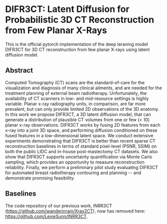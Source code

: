 # DIFR3CT: Latent Diffusion for Probabilistic 3D CT Reconstruction from Few Planar X-Rays

This is the official pytorch implementation of the deep leraning model DIFR3CT for 3D CT reconstruction from few planar X-rays using latent diffusion model. 


## Abstract
Computed Tomography (CT) scans are the standard-of-care for the visualization and diagnosis of many clinical ailments, and are needed for the treatment planning of external beam radiotherapy. Unfortunately, the availability of CT scanners in low- and mid-resource settings is highly variable. Planar x-ray radiography units, in comparison, are far more prevalent, but can only provide limited 2D observations of the 3D anatomy. In this work we propose DIFR3CT, a 3D latent diffusion model, that can generate a distribution of plausible CT volumes from one or few ($<$ 10)  planar x-ray observations. DIFR3CT works by fusing 2D features from each x-ray into a joint 3D space, and performing diffusion conditioned on these fused features in a low-dimensional latent space. We conduct extensive experiments demonstrating that DIFR3CT is better than recent sparse CT reconstruction baselines in terms of standard pixel-level (PSNR, SSIM) on both the public LIDC and in-house post-mastectomy CT datasets. We also show that DIFR3CT supports uncertainty quantification via Monte Carlo sampling, which provides an opportunity to measure reconstruction reliability. Finally, we perform a preliminary pilot study evaluating DIFR3CT for automated breast radiotherapy contouring and planning -- and demonstrate promising feasibility.


## Baselines
The code repository of our previous work, INRR3CT (https://github.com/wanderinrain/Xray2CT), now has removed here: https://github.com/LexieSunn/INRR3CT.
